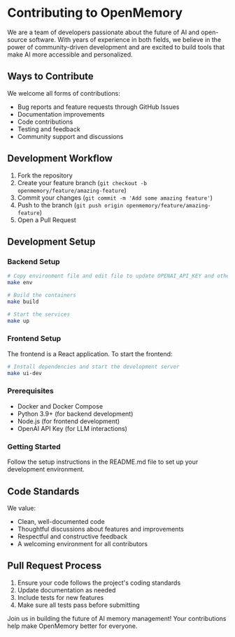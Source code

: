 # Contributing to OpenMemory

We are a team of developers passionate about the future of AI and open-source software. With years of experience in both fields, we believe in the power of community-driven development and are excited to build tools that make AI more accessible and personalized.

## Ways to Contribute

We welcome all forms of contributions:
- Bug reports and feature requests through GitHub Issues
- Documentation improvements
- Code contributions
- Testing and feedback
- Community support and discussions

## Development Workflow

1. Fork the repository
2. Create your feature branch (`git checkout -b openmemory/feature/amazing-feature`)
3. Commit your changes (`git commit -m 'Add some amazing feature'`)
4. Push to the branch (`git push origin openmemory/feature/amazing-feature`)
5. Open a Pull Request

## Development Setup

### Backend Setup

```bash
# Copy environment file and edit file to update OPENAI_API_KEY and other secrets
make env

# Build the containers
make build

# Start the services
make up
```

### Frontend Setup

The frontend is a React application. To start the frontend:

```bash
# Install dependencies and start the development server
make ui-dev
```

### Prerequisites
- Docker and Docker Compose
- Python 3.9+ (for backend development)
- Node.js (for frontend development)
- OpenAI API Key (for LLM interactions)

### Getting Started
Follow the setup instructions in the README.md file to set up your development environment.

## Code Standards

We value:
- Clean, well-documented code
- Thoughtful discussions about features and improvements
- Respectful and constructive feedback
- A welcoming environment for all contributors

## Pull Request Process

1. Ensure your code follows the project's coding standards
2. Update documentation as needed
3. Include tests for new features
4. Make sure all tests pass before submitting

Join us in building the future of AI memory management! Your contributions help make OpenMemory better for everyone.
